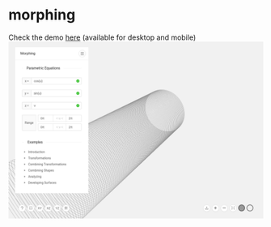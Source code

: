 # morphing

Check the demo [here](https://imartinezl.github.io/morphing/) (available for desktop and mobile)
![](docs/screenshot.png)
